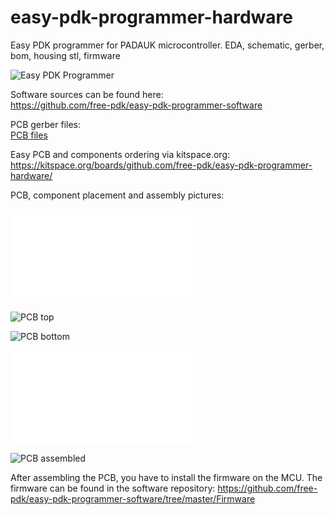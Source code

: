 # easy-pdk-programmer-hardware
Easy PDK programmer for PADAUK microcontroller. EDA, schematic, gerber, bom, housing stl, firmware

![Easy PDK Programmer](easypdkprogrammer.jpg?raw=true "Easy PDK Programmer")

Software sources can be found here:  
https://github.com/free-pdk/easy-pdk-programmer-software

PCB gerber files:  
[PCB files](pcb "PCB files")

Easy PCB and components ordering via kitspace.org:  
https://kitspace.org/boards/github.com/free-pdk/easy-pdk-programmer-hardware/

PCB, component placement and assembly pictures:

![==> click here for interactive component placement bom <==](pcb/easypdkprog_pcb12.html?raw=true "interactive component placement bom")

![PCB top](pcb/easypdkprog_pcb12_top.png?raw=true "PCB top")

![PCB bottom](pcb/easypdkprog_pcb12_bottom.png?raw=true "PCB bottom")

![Component placement](pcb/easypdkprog_pcb12_component_placement.pdf "Component placement")

![PCB assembled](pcb/easypdkprog_pcb12_assembled.jpg?raw=true "PCB assembled")

After assembling the PCB, you have to install the firmware on the MCU. The firmware can be found in the software repository: https://github.com/free-pdk/easy-pdk-programmer-software/tree/master/Firmware
